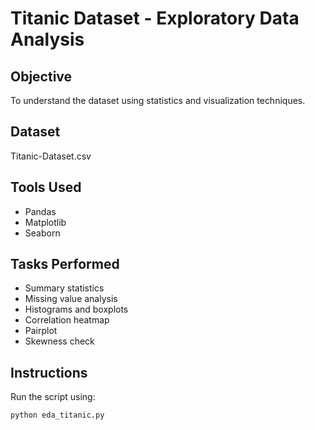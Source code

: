 # Titanic Dataset - Exploratory Data Analysis

## Objective
To understand the dataset using statistics and visualization techniques.

## Dataset
Titanic-Dataset.csv

## Tools Used
- Pandas
- Matplotlib
- Seaborn

## Tasks Performed
- Summary statistics
- Missing value analysis
- Histograms and boxplots
- Correlation heatmap
- Pairplot
- Skewness check

## Instructions
Run the script using:
```bash
python eda_titanic.py
